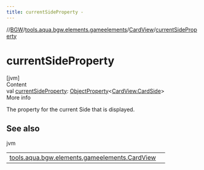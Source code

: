 ```yaml
---
title: currentSideProperty -
---
```

//[BGW](../../../index.md)/[tools.aqua.bgw.elements.gameelements](../index.md)/[CardView](index.md)/[currentSideProperty](current-side-property.md)



# currentSideProperty  
[jvm]  
Content  
val [currentSideProperty](current-side-property.md): [ObjectProperty](../../tools.aqua.bgw.observable/-object-property/index.md)<[CardView.CardSide](-card-side/index.md)>  
More info  


The property for the current Side that is displayed.



## See also  
  
jvm  
  
| | |
|---|---|
| <a name="tools.aqua.bgw.elements.gameelements/CardView/currentSideProperty/#/PointingToDeclaration/"></a>[tools.aqua.bgw.elements.gameelements.CardView](show-back.md)| <a name="tools.aqua.bgw.elements.gameelements/CardView/currentSideProperty/#/PointingToDeclaration/"></a>|
  
  



